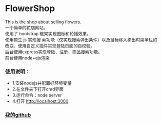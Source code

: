 # FlowerShop
This is the shop about selling flowers.  
一个简单的花店网站。  
使用了 bootstrap 框架实现图标和轮播效果。  
使用原生 js 实现搜 索功能（仅实现搜索弹出条件）以及鼠标移入移出时菜单栏的改变，使用自定义插件实现登陆页面的自校验。  
后台使用express实现登陆、注册、商品搜索功能。  
前台使用node+ejs渲染  

### 使用说明：
  * 1.安装nodejs并配置好环境变量
  * 2.在文件夹下打开cmd界面
  * 3.运行命令：node server
  * 4.打开 [http://localhost:3000](http://localhost:3000)
  
  ### [我的github](https://github.com/BULLXM123)  
